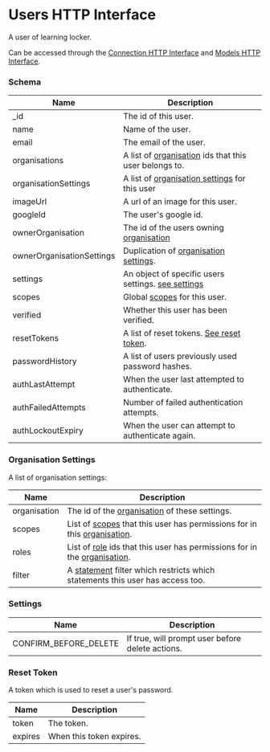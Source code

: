 ---
---

# Users HTTP Interface

A user of learning locker.

Can be accessed through the [Connection HTTP Interface](../http-connection) and [Models HTTP Interface](../http-models).

### Schema

Name | Description
--- | ---
_id | The id of this user.
name | Name of the user.
email | The email of the user.
organisations | A list of [organisation](../http-organisations#schema) ids that this user belongs to.
organisationSettings | A list of [organisation settings](#organisation-settings) for this user
imageUrl | A url of an image for this user. 
googleId | The user's google id.
ownerOrganisation | The id of the users owning [organisation](../http-organisations#schema)
ownerOrganisationSettings | Duplication of [organisation settings](../http-organisations#schema).
settings | An object of specific users settings. [see settings](#settings)
scopes | Global [scopes](../http-roles#scopes) for this user.
verified | Whether this user has been verified.
resetTokens | A list of reset tokens. [See reset token](#reset-token).
passwordHistory | A list of users previously used password hashes.
authLastAttempt | When the user last attempted to authenticate.
authFailedAttempts | Number of failed authentication attempts.
authLockoutExpiry | When the user can attempt to authenticate again.

### Organisation Settings

A list of organisation settings:

Name | Description
--- | ---
organisation | The id of the [organisation](organisations#schema) of these settings.
scopes | List of [scopes](../http-roles#scopes) that this user has permissions for in this [organisation](organisations#schema).
roles | List of [role](../http-roles#schema) ids that this user has permissions for in the [organisation](organisations#schema).
filter | A [statement](../http-statements#schema) filter which restricts which statements this user has access too.

### Settings

Name | Description
--- | ---
CONFIRM_BEFORE_DELETE | If true, will prompt user before delete actions.

### Reset Token

A token which is used to reset a user's password.

Name | Description
--- | ---
token | The token.
expires | When this token expires.
